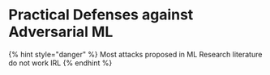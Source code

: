 # Practical Defenses against Adversarial ML

{% hint style="danger" %}
Most attacks proposed in ML Research literature do not work IRL
{% endhint %}

